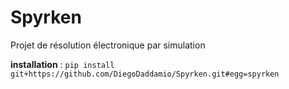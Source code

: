 # Spyrken
Projet de résolution électronique par simulation

__installation__ : ```pip install git+https://github.com/DiegoDaddamio/Spyrken.git#egg=spyrken```
